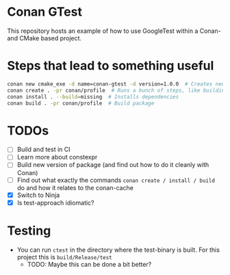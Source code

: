 # Conan GTest

This repository hosts an example of how to use GoogleTest within a Conan- and CMake based project.

# Steps that lead to something useful

``` bash
conan new cmake_exe -d name=conan-gtest -d version=1.0.0  # Creates new conan-package
conan create . -pr conan/profile  # Runs a bunch of steps, like building and testing the package
conan install . --build=missing  # Installs dependencies
conan build . -pr conan/profile  # Build package
```

# TODOs

- [ ] Build and test in CI
- [ ] Learn more about constexpr
- [ ] Build new version of package (and find out how to do it cleanly with Conan)
- [ ] Find out what exactly the commands `conan create / install / build` do and how it relates to the conan-cache
- [x] Switch to Ninja
- [x] Is test-approach idiomatic?

# Testing

- You can run `ctest` in the directory where the test-binary is built. For this project this is `build/Release/test`
  - TODO: Maybe this can be done a bit better?
